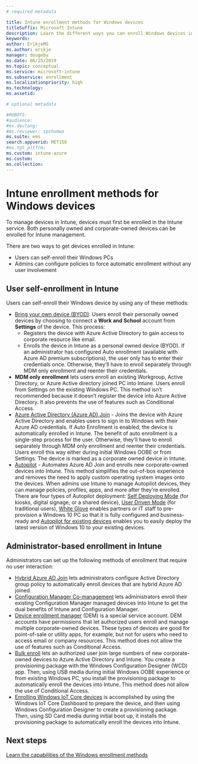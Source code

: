 ```yaml
---
# required metadata

title: Intune enrollment methods for Windows devices
titleSuffix: Microsoft Intune
description: Learn the different ways you can enroll Windows devices in Intune
keywords:
author: ErikjeMS
ms.author: erikje
manager: dougeby
ms.date: 06/25/2019
ms.topic: conceptual
ms.service: microsoft-intune
ms.subservice: enrollment
ms.localizationpriority: high
ms.technology:
ms.assetid: 

# optional metadata

#ROBOTS:
#audience:
#ms.devlang:
#ms.reviewer: spshumwa
ms.suite: ems
search.appverid: MET150
#ms.tgt_pltfrm:
ms.custom: intune-azure
ms.custom: 
ms.collection: 
---
```


# Intune enrollment methods for Windows devices

To manage devices in Intune, devices must first be enrolled in the Intune service. Both personally owned and corporate-owned devices can be enrolled for Intune management. 

There are two ways to get devices enrolled in Intune:
- Users can self-enroll their Windows PCs 
- Admins can configure policies to force automatic enrollment without any user involvement

## User self-enrollment in Intune

Users can self-enroll their Windows device by using any of these methods:

- [Bring your own device (BYOD)](https://docs.microsoft.com/user-help/enroll-windows-10-device): Users enroll their personally owned devices by choosing to connect a **Work and School** account from **Settings** of the device. This process:
  - Registers the device with Azure Active Directory to gain access to corporate resource like email.
  - Enrolls the device in Intune as a personal owned device (BYOD).
If an administrator has configured Auto enrollment (available with Azure AD premium subscriptions), the user only has to enter their credentials once. Otherwise, they’ll have to enroll separately through MDM only enrollment and reenter their credentials.  
- **MDM only enrollment** lets users enroll an existing Workgroup, Active Directory, or Azure Active directory joined PC into Intune. Users enroll from Settings on the existing Windows PC. This method isn’t recommended because it doesn’t register the device into Azure Active Directory. It also prevents the use of features such as Conditional Access.
- [Azure Active Directory (Azure AD) Join](https://docs.microsoft.com/azure/active-directory/user-help/user-help-join-device-on-network) - Joins the device with Azure Active Directory and enables users to sign in to Windows with their Azure AD credentials. If Auto Enrollment is enabled, the device is automatically enrolled in Intune. The benefit of auto enrollment is a single-step process for the user. Otherwise, they’ll have to enroll separately through MDM only enrollment and reenter their credentials. Users enroll this way either during initial Windows OOBE or from Settings. The device is marked as a corporate owned device in Intune.
- [Autopilot](enrollment-autopilot.md) - Automates Azure AD Join and enrolls new corporate-owned devices into Intune. This method simplifies the out-of-box experience and removes the need to apply custom operating system images onto the devices. When admins use Intune to manage Autopilot devices, they can manage policies, profiles, apps, and more after they're enrolled.  There are four types of Autopilot deployment: [Self Deploying Mode](https://docs.microsoft.com/windows/deployment/windows-autopilot/self-deploying) (for kiosks, digital signage, or a shared device), [User Driven Mode](https://docs.microsoft.com/windows/deployment/windows-autopilot/user-driven) (for traditional users), [White Glove](https://docs.microsoft.com/windows/deployment/windows-autopilot/white-glove) enables partners or IT staff to pre-provision a Windows 10 PC so that it is fully configured and business-ready and [Autopilot for existing devices](https://docs.microsoft.com/windows/deployment/windows-autopilot/existing-devices) enables you to easily deploy the latest version of Windows 10 to your existing devices.

## Administrator-based enrollment in Intune

Administrators can set up the following methods of enrollment that require no user interaction:

- [Hybrid Azure AD Join](https://docs.microsoft.com/windows/client-management/mdm/enroll-a-windows-10-device-automatically-using-group-policy) lets administrators configure Active Directory group policy to automatically enroll devices that are hybrid Azure AD joined. 
- [Configuration Manager Co-management](https://docs.microsoft.com/configmgr/comanage/overview) lets administrators enroll their existing Configuration Manager managed devices into Intune to get the dual benefits of Intune and Configuration Manager. 
- [Device enrollment manager](device-enrollment-manager-enroll.md) (DEM) is a special service account. DEM accounts have permissions that let authorized users enroll and manage multiple corporate-owned devices. These types of devices are good for point-of-sale or utility apps, for example, but not for users who need to access email or company resources. This method does not allow the use of features such as Conditional Access. 
- [Bulk enroll](../windows-bulk-enroll.md) lets an authorized user join large numbers of new corporate-owned devices to Azure Active Directory and Intune. You create a provisioning package with the Windows Configuration Designer (WCD) app. Then, using USB media during initial Windows OOBE experience or from existing Windows PC, you install the provisioning package to automatically enroll the devices into Intune. This method does not allow the use of Conditional Access. 
- [Enrolling Windows IoT Core devices](https://docs.microsoft.com/windows/iot-core/manage-your-device/intunedeviceenrollment) is accomplished by using the Windows IoT Core Dashboard to prepare the device, and then using Windows Configuration Designer to create a provisioning package. Then, using SD Card media during initial boot up, it installs the provisioning package to automatically enroll the devices into Intune.

## Next steps

[Learn the capabilities of the Windows enrollment methods](enrollment-method-capab.md)
